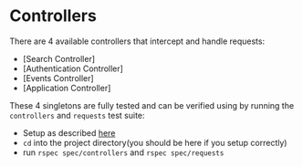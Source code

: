 # Controllers
There are 4 available controllers that intercept and handle requests:
* [Search Controller]
* [Authentication Controller]
* [Events Controller]
* [Application Controller]

These 4 singletons are fully tested and can be verified using by running the `controllers` and `requests` test suite:
* Setup as described [here](../README.md)
* `cd` into the project directory(you should be here if you setup correctly)
* run `rspec spec/controllers` and `rspec spec/requests`
